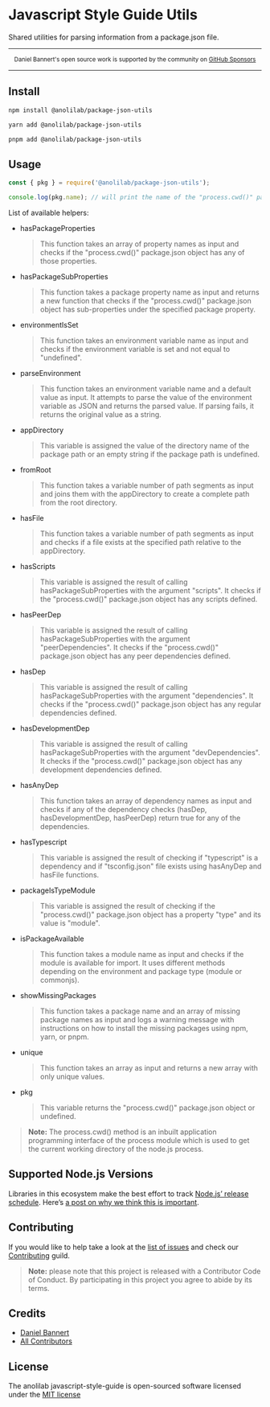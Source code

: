 # Javascript Style Guide Utils

Shared utilities for parsing information from a package.json file.

---

<div align="center">
    <p>
        <sup>
            Daniel Bannert's open source work is supported by the community on <a href="https://github.com/sponsors/prisis">GitHub Sponsors</a>
        </sup>
    </p>
</div>

---

## Install

```sh
npm install @anolilab/package-json-utils
```

```sh
yarn add @anolilab/package-json-utils
```

```sh
pnpm add @anolilab/package-json-utils
```

## Usage

```js
const { pkg } = require('@anolilab/package-json-utils');

console.log(pkg.name); // will print the name of the "process.cwd()" package.json
```

List of available helpers:

- hasPackageProperties
  > This function takes an array of property names as input and checks if the "process.cwd()" package.json object has any of those properties.

- hasPackageSubProperties
  > This function takes a package property name as input and returns a new function that checks if the "process.cwd()" package.json object has sub-properties under the specified package property.

- environmentIsSet
  > This function takes an environment variable name as input and checks if the environment variable is set and not equal to "undefined".

- parseEnvironment
  > This function takes an environment variable name and a default value as input. It attempts to parse the value of the environment variable as JSON and returns the parsed value. If parsing fails, it returns the original value as a string.

- appDirectory
  > This variable is assigned the value of the directory name of the package path or an empty string if the package path is undefined.

- fromRoot
  > This function takes a variable number of path segments as input and joins them with the appDirectory to create a complete path from the root directory.

- hasFile
  > This function takes a variable number of path segments as input and checks if a file exists at the specified path relative to the appDirectory.

- hasScripts
  > This variable is assigned the result of calling hasPackageSubProperties with the argument "scripts". It checks if the "process.cwd()" package.json object has any scripts defined.

- hasPeerDep
  > This variable is assigned the result of calling hasPackageSubProperties with the argument "peerDependencies". It checks if the "process.cwd()" package.json object has any peer dependencies defined.

- hasDep
  > This variable is assigned the result of calling hasPackageSubProperties with the argument "dependencies". It checks if the "process.cwd()" package.json object has any regular dependencies defined.

- hasDevelopmentDep
  > This variable is assigned the result of calling hasPackageSubProperties with the argument "devDependencies". It checks if the "process.cwd()" package.json object has any development dependencies defined.

- hasAnyDep
  > This function takes an array of dependency names as input and checks if any of the dependency checks (hasDep, hasDevelopmentDep, hasPeerDep) return true for any of the dependencies.

- hasTypescript
  > This variable is assigned the result of checking if "typescript" is a dependency and if "tsconfig.json" file exists using hasAnyDep and hasFile functions.

- packageIsTypeModule
  > This variable is assigned the result of checking if the "process.cwd()" package.json object has a property "type" and its value is "module".

- isPackageAvailable
  > This function takes a module name as input and checks if the module is available for import. It uses different methods depending on the environment and package type (module or commonjs).

- showMissingPackages
  > This function takes a package name and an array of missing package names as input and logs a warning message with instructions on how to install the missing packages using npm, yarn, or pnpm.

- unique
  > This function takes an array as input and returns a new array with only unique values.

- pkg
  > This variable returns the "process.cwd()" package.json object or undefined.

> **Note:** The process.cwd() method is an inbuilt application programming interface of the process module
which is used to get the current working directory of the node.js process.

## Supported Node.js Versions

Libraries in this ecosystem make the best effort to track
[Node.js’ release schedule](https://nodejs.org/en/about/releases/). Here’s [a
post on why we think this is important](https://medium.com/the-node-js-collection/maintainers-should-consider-following-node-js-release-schedule-ab08ed4de71a).

Contributing
------------

If you would like to help take a look at the [list of issues](https://github.com/anolilab/javascript-style-guide/issues) and check our [Contributing](.github/CONTRIBUTING.md) guild.

> **Note:** please note that this project is released with a Contributor Code of Conduct. By participating in this project you agree to abide by its terms.

Credits
-------------

- [Daniel Bannert](https://github.com/prisis)
- [All Contributors](https://github.com/anolilab/javascript-style-guide/graphs/contributors)

License
-------------

The anolilab javascript-style-guide is open-sourced software licensed under the [MIT license](https://opensource.org/licenses/MIT)
